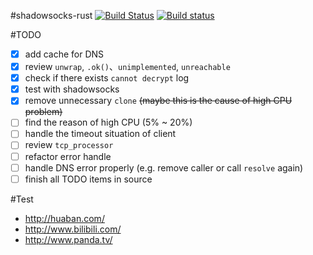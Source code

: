 #shadowsocks-rust
[![Build Status](https://travis-ci.org/loggerhead/shadowsocks-rust.svg?branch=master)](https://travis-ci.org/loggerhead/shadowsocks-rust)
[![Build status](https://ci.appveyor.com/api/projects/status/ti4hi7era48ltxq4?svg=true)](https://ci.appveyor.com/project/loggerhead/shadowsocks-rust)


#TODO

- [x] add cache for DNS
- [x] review `unwrap`, `.ok()`、`unimplemented`, `unreachable`
- [x] check if there exists `cannot decrypt` log
- [x] test with shadowsocks
- [x] remove unnecessary `clone` ~~(maybe this is the cause of high CPU problem)~~
- [ ] find the reason of high CPU (5% ~ 20%)
- [ ] handle the timeout situation of client 
- [ ] review `tcp_processor`
- [ ] refactor error handle
- [ ] handle DNS error properly (e.g. remove caller or call `resolve` again)
- [ ] finish all TODO items in source

#Test
* http://huaban.com/
* http://www.bilibili.com/
* http://www.panda.tv/
